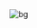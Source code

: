 <!-- # <div align="center"> [![Typing SVG](https://readme-typing-svg.herokuapp.com?font=Fira+Code&pause=1000&color=FFFFFF&width=230&lines=Arzybek+Bekmuratov)](https://git.io/typing-svg) </div> -->
<!-- <p align="center"> 💼 FrontEnd Engineer at <a href='https://github.com/mypeaksoft'>Peaksoft</a></p> -->

<!--## <h3 align="center">💻Tech Stack</h3>
<p align="left">
  <img align="center" src="https://www.vectorlogo.zone/logos/reactjs/reactjs-ar21.svg" alt="react"/>
  <img align="center" src="https://www.vectorlogo.zone/logos/w3_html5/w3_html5-ar21.svg" alt="html"/>
  <img align="center" width="120px" height="40px" src="https://upload.wikimedia.org/wikipedia/commons/3/30/Redux_Logo.png" alt="redux"/>
  <img align="center" src="https://www.vectorlogo.zone/logos/w3_css/w3_css-ar21.svg" alt="css"/>
  <img align="center" src="https://www.vectorlogo.zone/logos/docker/docker-ar21.svg" alt="Docker"/>
  <img align="center" src="https://www.vectorlogo.zone/logos/javascript/javascript-ar21.svg" alt="js"/>
  <img align="center" src="https://www.vectorlogo.zone/logos/npmjs/npmjs-ar21.svg" alt="NPM"/>
  <img align="center" src="https://www.vectorlogo.zone/logos/firebase/firebase-ar21.svg" alt="firebase"/>
  <img width="90px" height="90px" align="center" src="https://www.styled-components.com/atom.png" alt="sc"/>
  <img align="center" src="https://www.vectorlogo.zone/logos/github/github-ar21.svg" alt="git"/>
  <img align="center" width="150px" height="100px" src="https://miro.medium.com/max/1400/1*Smbj_VLH7JRp9GhLaKyiUQ.png" alt="MUI"/>
  <img align="center" src="https://www.vectorlogo.zone/logos/eslint/eslint-ar21.svg" alt="eslint"/>
  <img width="100px" height="50px" align="center" src="https://upload.wikimedia.org/wikipedia/commons/thumb/8/8e/Nextjs-logo.svg/800px-Nextjs-logo.svg.png" alt="nextjs"/>
  <img align="center" src="https://www.vectorlogo.zone/logos/circleci/circleci-ar21.svg"/>
</p>
-->
<!-- <img align="center" src="https://raw.githubusercontent.com/azat-io/azat-io/main/misc/background.webp" alt="bg"/> -->
<img align="center" src="https://c4.wallpaperflare.com/wallpaper/36/974/373/anime-studio-ghibli-wallpaper-thumb.jpg" alt="bg"/>


<!-- ![ARZYBEK's GitHub stats](https://github-readme-stats.vercel.app/api?username=arzybekb&count_private=true) -->
<!--[![Top Langs](https://github-readme-stats.vercel.app/api/top-langs/?username=arzybekb&layout=compact)](https://github.com/anuraghazra/github-readme-stats)-->
<!--
**arzybekb/arzybekb** is a ✨ _special_ ✨ repository because its `README.md` (this file) appears on your GitHub profile.

Here are some ideas to get you started:

- 🔭 I’m currently working on ...
- 🌱 I’m currently learning ...
- 👯 I’m looking to collaborate on ...
- 🤔 I’m looking for help with ...
- 💬 Ask me about ...
- 📫 How to reach me: ...
- 😄 Pronouns: ...
- ⚡ Fun fact: ...
-->

